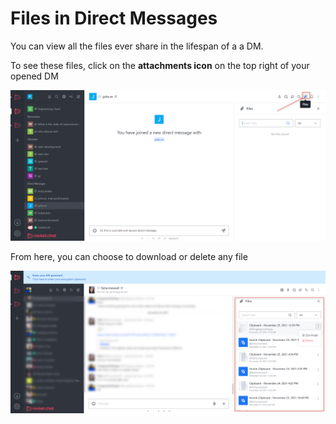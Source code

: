 # Files in Direct Messages

You can view all the files ever share in the lifespan of a a DM.

To see these files, click on the **attachments icon** on the top right of your opened DM

![](<../../../../../.gitbook/assets/image (649) (1) (1).png>)

From here, you can choose to download or delete any file

![](<../../../../../.gitbook/assets/image (659).png>)
